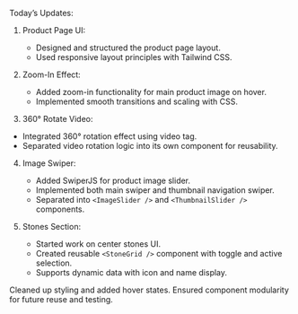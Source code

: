 Today’s Updates:

1. Product Page UI:
   - Designed and structured the product page layout.
   - Used responsive layout principles with Tailwind CSS.

2. Zoom-In Effect:
   - Added zoom-in functionality for main product image on hover.
   - Implemented smooth transitions and scaling with CSS.

3.  360° Rotate Video:
   - Integrated 360° rotation effect using video tag.
   - Separated video rotation logic into its own component for reusability.

4. Image Swiper:
   - Added SwiperJS for product image slider.
   - Implemented both main swiper and thumbnail navigation swiper.
   - Separated into `<ImageSlider />` and `<ThumbnailSlider />` components.

5. Stones Section:
   - Started work on center stones UI.
   - Created reusable `<StoneGrid />` component with toggle and active selection.
   - Supports dynamic data with icon and name display.

 Cleaned up styling and added hover states.
 Ensured component modularity for future reuse and testing.
